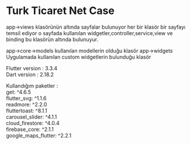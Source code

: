 # Turk Ticaret Net Case

app->views klasörünün altında sayfalar bulunuyor her bir klasör bir sayfayı temsil ediyor o sayfada kullanılan widgetler,controller,service,view ve binding bu klasörün altında bulunuyur.

app->core->models kullanılan modellerin olduğu klasör
app->widgets Uygulamada kullanılan custom widgetlerin bulunduğu klasör

Flutter version : 3.3.4<br>
Dart version : 2.18.2<br>

Kullandığım paketler :<br>
get: ^4.6.5 <br>
  flutter_svg: ^1.1.6<br>
  readmore: ^2.2.0<br>
  fluttertoast: ^8.1.1<br>
  carousel_slider: ^4.1.1<br>
  cloud_firestore: ^4.0.4<br>
  firebase_core: ^2.1.1<br>
  google_maps_flutter: ^2.2.1<br>

